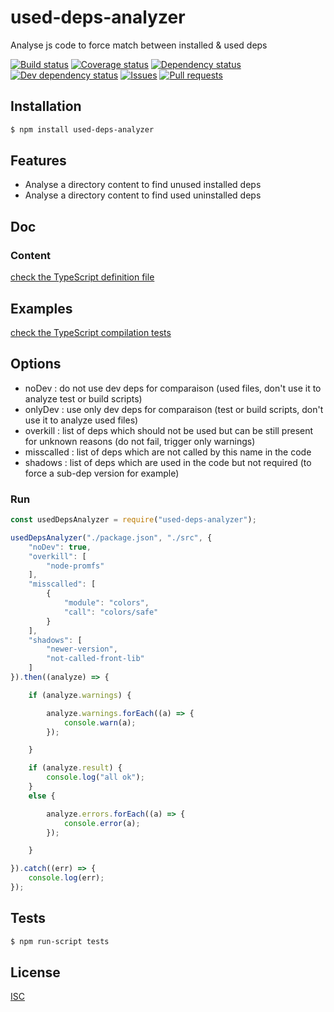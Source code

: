 # used-deps-analyzer
Analyse js code to force match between installed & used deps

[![Build status](https://api.travis-ci.org/Psychopoulet/used-deps-analyzer.svg?branch=master)](https://travis-ci.org/Psychopoulet/used-deps-analyzer)
[![Coverage status](https://coveralls.io/repos/github/Psychopoulet/used-deps-analyzer/badge.svg?branch=master)](https://coveralls.io/github/Psychopoulet/used-deps-analyzer)
[![Dependency status](https://david-dm.org/Psychopoulet/used-deps-analyzer/status.svg)](https://david-dm.org/Psychopoulet/used-deps-analyzer)
[![Dev dependency status](https://david-dm.org/Psychopoulet/used-deps-analyzer/dev-status.svg)](https://david-dm.org/Psychopoulet/used-deps-analyzer?type=dev)
[![Issues](https://img.shields.io/github/issues/Psychopoulet/used-deps-analyzer.svg)](https://github.com/Psychopoulet/used-deps-analyzer/issues)
[![Pull requests](https://img.shields.io/github/issues-pr/Psychopoulet/used-deps-analyzer.svg)](https://github.com/Psychopoulet/used-deps-analyzer/pulls)

## Installation

```bash
$ npm install used-deps-analyzer
```

## Features

  * Analyse a directory content to find unused installed deps
  * Analyse a directory content to find used uninstalled deps

## Doc

### Content

[check the TypeScript definition file](https://github.com/Psychopoulet/used-deps-analyzer/blob/master/lib/index.d.ts)

## Examples

[check the TypeScript compilation tests](https://github.com/Psychopoulet/used-deps-analyzer/blob/master/test/typescript/compilation.ts)

## Options

  * noDev      : do not use dev deps for comparaison (used files, don't use it to analyze test or build scripts)
  * onlyDev    : use only dev deps for comparaison (test or build scripts, don't use it to analyze used files)
  * overkill   : list of deps which should not be used but can be still present for unknown reasons (do not fail, trigger only warnings)
  * misscalled : list of deps which are not called by this name in the code
  * shadows    : list of deps which are used in the code but not required (to force a sub-dep version for example)

### Run

```js
const usedDepsAnalyzer = require("used-deps-analyzer");

usedDepsAnalyzer("./package.json", "./src", {
	"noDev": true,
	"overkill": [
		"node-promfs"
	],
	"misscalled": [
		{
			"module": "colors",
			"call": "colors/safe"
		}
	],
	"shadows": [
		"newer-version",
		"not-called-front-lib"
	]
}).then((analyze) => {

	if (analyze.warnings) {

		analyze.warnings.forEach((a) => {
			console.warn(a);
		});

	}

	if (analyze.result) {
		console.log("all ok");
	}
	else {

		analyze.errors.forEach((a) => {
			console.error(a);
		});

	}

}).catch((err) => {
	console.log(err);
});

```

## Tests

```bash
$ npm run-script tests
```

## License

  [ISC](LICENSE)
